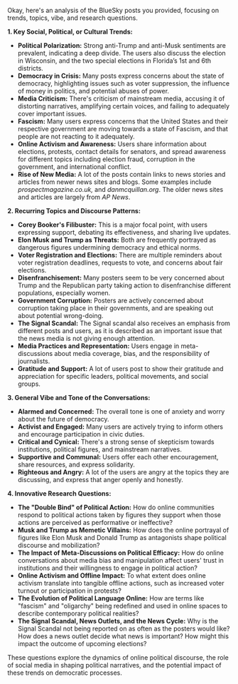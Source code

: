 Okay, here's an analysis of the BlueSky posts you provided, focusing on trends, topics, vibe, and research questions.

**1. Key Social, Political, or Cultural Trends:**

*   **Political Polarization:** Strong anti-Trump and anti-Musk sentiments are prevalent, indicating a deep divide. The users also discuss the election in Wisconsin, and the two special elections in Florida’s 1st and 6th districts.
*   **Democracy in Crisis:** Many posts express concerns about the state of democracy, highlighting issues such as voter suppression, the influence of money in politics, and potential abuses of power.
*   **Media Criticism:** There's criticism of mainstream media, accusing it of distorting narratives, amplifying certain voices, and failing to adequately cover important issues.
*   **Fascism:** Many users express concerns that the United States and their respective government are moving towards a state of Fascism, and that people are not reacting to it adequately.
*   **Online Activism and Awareness:** Users share information about elections, protests, contact details for senators, and spread awareness for different topics including election fraud, corruption in the government, and international conflict.
*   **Rise of New Media:** A lot of the posts contain links to news stories and articles from newer news sites and blogs. Some examples include *prospectmagazine.co.uk,* and *danmcquillan.org*. The older news sites and articles are largely from *AP News*.

**2. Recurring Topics and Discourse Patterns:**

*   **Corey Booker's Filibuster:** This is a major focal point, with users expressing support, debating its effectiveness, and sharing live updates.
*   **Elon Musk and Trump as Threats:** Both are frequently portrayed as dangerous figures undermining democracy and ethical norms.
*   **Voter Registration and Elections:** There are multiple reminders about voter registration deadlines, requests to vote, and concerns about fair elections.
*   **Disenfranchisement:** Many posters seem to be very concerned about Trump and the Republican party taking action to disenfranchise different populations, especially women.
*   **Government Corruption:** Posters are actively concerned about corruption taking place in their governments, and are speaking out about potential wrong-doing.
*   **The Signal Scandal:** The Signal scandal also receives an emphasis from different posts and users, as it is described as an important issue that the news media is not giving enough attention.
*   **Media Practices and Representation:** Users engage in meta-discussions about media coverage, bias, and the responsibility of journalists.
*   **Gratitude and Support:** A lot of users post to show their gratitude and appreciation for specific leaders, political movements, and social groups.

**3. General Vibe and Tone of the Conversations:**

*   **Alarmed and Concerned:** The overall tone is one of anxiety and worry about the future of democracy.
*   **Activist and Engaged:** Many users are actively trying to inform others and encourage participation in civic duties.
*   **Critical and Cynical:** There's a strong sense of skepticism towards institutions, political figures, and mainstream narratives.
*   **Supportive and Communal:** Users offer each other encouragement, share resources, and express solidarity.
*   **Righteous and Angry:** A lot of the users are angry at the topics they are discussing, and express that anger openly and honestly.

**4. Innovative Research Questions:**

*   **The "Double Bind" of Political Action:** How do online communities respond to political actions taken by figures they support when those actions are perceived as performative or ineffective?
*   **Musk and Trump as Memetic Villains:** How does the online portrayal of figures like Elon Musk and Donald Trump as antagonists shape political discourse and mobilization?
*   **The Impact of Meta-Discussions on Political Efficacy:** How do online conversations about media bias and manipulation affect users' trust in institutions and their willingness to engage in political action?
*   **Online Activism and Offline Impact:** To what extent does online activism translate into tangible offline actions, such as increased voter turnout or participation in protests?
*   **The Evolution of Political Language Online:** How are terms like "fascism" and "oligarchy" being redefined and used in online spaces to describe contemporary political realities?
*   **The Signal Scandal, News Outlets, and the News Cycle:** Why is the Signal Scandal not being reported on as often as the posters would like? How does a news outlet decide what news is important? How might this impact the outcome of upcoming elections?

These questions explore the dynamics of online political discourse, the role of social media in shaping political narratives, and the potential impact of these trends on democratic processes.
